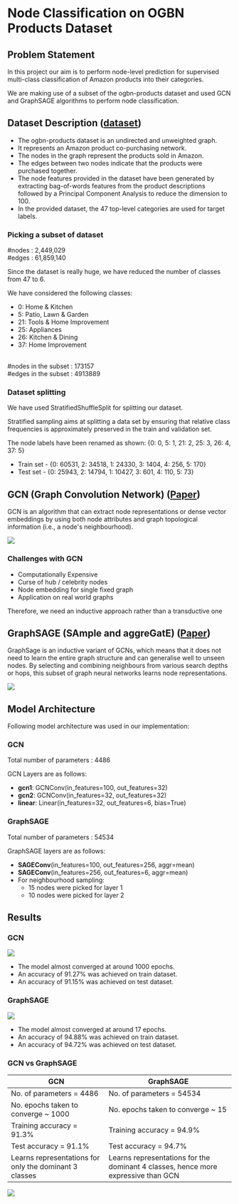 # Node Classification on OGBN Products Dataset
## Problem Statement 
In this project our aim is to perform node-level prediction for supervised multi-class classification of Amazon products into their categories. 

We are making use of a subset of the ogbn-products dataset and used GCN and GraphSAGE algorithms to perform node classification.

## Dataset Description ([dataset](https://ogb.stanford.edu/docs/nodeprop/))
- The ogbn-products dataset is an undirected and unweighted graph.
- It represents an Amazon product co-purchasing network.
- The nodes in the graph represent the products sold in Amazon.
- The edges between two nodes indicate that the products were purchased together.
- The node features provided in the dataset have been generated by extracting bag-of-words  features from the product descriptions followed by a Principal Component Analysis to reduce the dimension to 100.
- In the provided dataset, the 47 top-level categories are used for target labels.

### Picking a subset of dataset

#nodes : 2,449,029<br>
#edges : 61,859,140

Since the dataset is really huge, we have reduced the number of classes from 47 to 6.

We have considered the following classes:
- 0: Home & Kitchen
- 5: Patio, Lawn & Garden
- 21: Tools & Home Improvement
- 25: Appliances
- 26: Kitchen & Dining
- 37: Home Improvement
<br>
#nodes in the subset : 173157<br>
#edges in the subset : 4913889

### Dataset splitting
We have used StratifiedShuffleSplit for splitting our dataset.

Stratified sampling aims at splitting a data set by ensuring  that relative class frequencies is approximately preserved in the train and validation set.


 The node labels have been renamed as shown:
{0: 0, 5: 1, 21: 2, 25: 3, 26: 4, 37: 5}


- Train set - {0: 60531,   2: 34518,  1: 24330, 3: 1404,    4: 256,   5: 170}
- Test set - {0: 25943,   2: 14794,   1: 10427,  3: 601,     4: 110,   5: 73}

## GCN (Graph Convolution Network) ([Paper](https://arxiv.org/abs/1609.02907v4))
GCN is an algorithm that can extract node representations or dense vector embeddings by using both node attributes and graph topological information (i.e., a node's neighbourhood).

![](https://i.imgur.com/AvDdVuv.png)


### Challenges with GCN
- Computationally Expensive
- Curse of hub / celebrity nodes
- Node embedding for single fixed graph
- Application on real world graphs

Therefore, we need an inductive approach rather than a transductive one

## GraphSAGE (SAmple and aggreGatE) ([Paper](https://arxiv.org/abs/1706.02216))
GraphSage is an inductive variant of GCNs, which means that it does not need to learn the entire graph structure and can generalise well to unseen nodes. By selecting and combining neighbours from various search depths or hops, this subset of graph neural networks learns node representations.

![](https://i.imgur.com/GmDwa0g.png)

## Model Architecture

Following model architecture was used in our implementation:

### GCN
Total number of parameters : 4486

GCN Layers are as follows:
- **gcn1**: GCNConv(in_features=100, out_features=32)
- **gcn2**: GCNConv(in_features=32, out_features=32)
- **linear**: Linear(in_features=32, out_features=6, bias=True)

### GraphSAGE
Total number of parameters : 54534

GraphSAGE layers are as follows:
- **SAGEConv**(in_features=100, out_features=256, aggr=mean)
- **SAGEConv**(in_features=256, out_features=6, aggr=mean)
- For neighbourhood sampling:
    - 15 nodes were picked for layer 1
    - 10 nodes were picked for layer 2
  
## Results

### GCN
![](https://i.imgur.com/GMeKSLN.jpg)


- The model almost converged at around 1000 epochs.
- An accuracy of 91.27% was achieved on train dataset.
- An accuracy of 91.15% was achieved on test dataset.

### GraphSAGE
![](https://i.imgur.com/MjCRDLk.jpg)


- The model almost converged at around 17 epochs.
- An accuracy of 94.88% was achieved on train dataset.
- An accuracy of 94.72% was achieved on test dataset.


### GCN vs GraphSAGE


| GCN                                                    | GraphSAGE                                                                         |
| ------------------------------------------------------ | --------------------------------------------------------------------------------- |
| No. of parameters = 4486                               | No. of parameters = 54534                                                         |
| No. epochs taken to converge ~ 1000                    | No. epochs taken to converge ~ 15 |
| Training accuracy = 91.3% | Training accuracy = 94.9% |
| Test accuracy = 91.1% | Test accuracy = 94.7% |
| Learns representations for only the dominant 3 classes | Learns representations for the dominant 4 classes, hence more expressive than GCN |


![](https://i.imgur.com/qKMrQ25.png)


